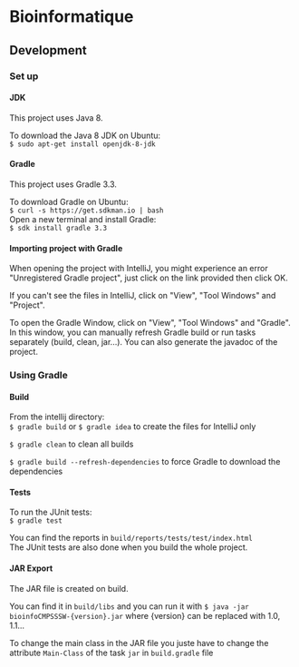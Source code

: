 # Bioinformatique

## Development

### Set up

#### JDK
This project uses Java 8.

To download the Java 8 JDK on Ubuntu:                                     
`$ sudo apt-get install openjdk-8-jdk`

#### Gradle
This project uses Gradle 3.3.

To download Gradle on Ubuntu:  
`$ curl -s https://get.sdkman.io | bash`  
Open a new terminal and install Gradle:  
`$ sdk install gradle 3.3`

#### Importing project with Gradle
When opening the project with IntelliJ, you might experience an error "Unregistered Gradle project", just click on the link provided then click OK.

If you can't see the files in IntelliJ, click on "View", "Tool Windows" and "Project".

To open the Gradle Window, click on "View", "Tool Windows" and "Gradle". In this window, you can manually refresh Gradle build or run tasks separately (build, clean, jar...). You can also generate the javadoc of the project.

### Using Gradle

#### Build
From the intellij directory:  
`$ gradle build` or `$ gradle idea` to create the files for IntelliJ only

`$ gradle clean` to clean all builds

`$ gradle build --refresh-dependencies` to force Gradle to download the dependencies

#### Tests
To run the JUnit tests:  
`$ gradle test`

You can find the reports in `build/reports/tests/test/index.html`  
The JUnit tests are also done when you build the whole project.

#### JAR Export
The JAR file is created on build.  

You can find it in `build/libs` and you can run it with `$ java -jar bioinfoCMPSSSW-{version}.jar` where {version} can be replaced with 1.0, 1.1...

To change the main class in the JAR file you juste have to change the attribute `Main-Class` of the task `jar` in `build.gradle` file
